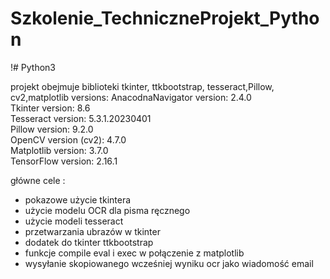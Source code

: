 # Szkolenie_TechniczneProjekt_Python
!# Python3

projekt obejmuje  biblioteki tkinter, ttkbootstrap, tesseract,Pillow, cv2,matplotlib
versions:
AnacodnaNavigator version: 2.4.0   <br />
Tkinter version: 8.6   <br />
Tesseract version: 5.3.1.20230401   <br />
Pillow version: 9.2.0   <br />
OpenCV version (cv2): 4.7.0   <br />
Matplotlib version: 3.7.0   <br />
TensorFlow version: 2.16.1   <br />

główne cele :
- pokazowe użycie tkintera
- użycie modelu OCR dla pisma ręcznego
- użycie modeli tesseract
- przetwarzania ubrazów w tkinter
- dodatek do tkinter ttkbootstrap
- funkcje compile eval i exec w połączenie z matplotlib
- wysyłanie skopiowanego wcześniej wyniku ocr jako wiadomość email



